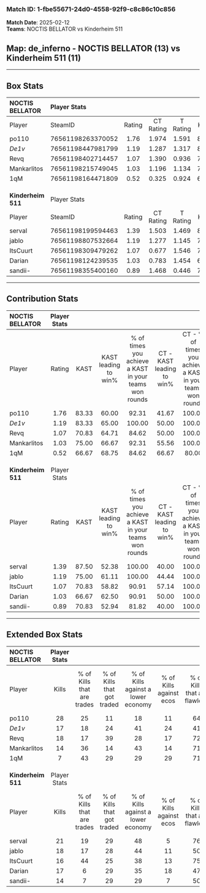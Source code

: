 ### Match ID: 1-fbe55671-24d0-4558-92f9-c8c86c10c856  
**Match Date**: 2025-02-12  
**Teams**: NOCTIS BELLATOR vs Kinderheim 511  

## **Map**: de_inferno - NOCTIS BELLATOR (13) vs Kinderheim 511 (11)  
---  

## Box Stats  

| **NOCTIS BELLATOR** | Player Stats      |        |           |          |       |       |       |         |        |      |     |
| :- | :- | :-: | :-: | :-: | :-: | :-: | :-: | :-: | :-: | :-: | :-: |
| Player              | SteamID           | Rating | CT Rating | T Rating | KAST  |  ADR  | Kills | Assists | Deaths | K/D  | HS% |
| po110               | 76561198263370052 |  1.76  |   1.974   |  1.591   | 83.33 | 100.0 |  28   |    7    |   12   | 2.33 | 50  |
| _De1v_              | 76561198447981799 |  1.19  |   1.287   |  1.317   | 83.33 | 79.1  |  17   |    7    |   17   | 1.00 | 58  |
| Revq                | 76561198402714457 |  1.07  |   1.390   |  0.936   | 70.83 | 72.9  |  18   |    3    |   18   | 1.00 | 38  |
| Mankarlitos         | 76561198215749045 |  1.03  |   1.196   |  1.134   | 75.00 | 89.5  |  14   |   13    |   19   | 0.74 | 42  |
| 1qM                 | 76561198164471809 |  0.52  |   0.325   |  0.924   | 66.67 | 40.8  |   7   |    7    |   20   | 0.35 | 42  |
|                     |                   |        |           |          |       |       |       |         |        |      |     |
|                     |                   |        |           |          |       |       |       |         |        |      |     |
|                     |                   |        |           |          |       |       |       |         |        |      |     |
| **Kinderheim 511**  | Player Stats      |        |           |          |       |       |       |         |        |      |     |
| Player              | SteamID           | Rating | CT Rating | T Rating | KAST  |  ADR  | Kills | Assists | Deaths | K/D  | HS% |
| serval              | 76561198199594463 |  1.39  |   1.503   |  1.469   | 87.50 | 88.6  |  21   |    7    |   17   | 1.24 | 33  |
| jablo               | 76561198807532664 |  1.19  |   1.277   |  1.145   | 75.00 | 73.5  |  18   |    7    |   15   | 1.20 | 55  |
| ItsCuurt            | 76561198309479262 |  1.07  |   0.677   |  1.546   | 70.83 | 75.3  |  16   |    6    |   16   | 1.00 | 56  |
| Darian              | 76561198124239535 |  1.03  |   0.783   |  1.454   | 66.67 | 78.8  |  17   |    4    |   18   | 0.94 | 64  |
| sandii-             | 76561198355400160 |  0.89  |   1.468   |  0.446   | 70.83 | 60.9  |  14   |    3    |   18   | 0.78 | 57  |
---  

## Contribution Stats  

| **NOCTIS BELLATOR** | Player Stats |       |                      |                                                        |                           |                                                             |                          |                                                            |
| :- | :-: | :-: | :-: | :-: | :-: | :-: | :-: | :-: |
| Player              |    Rating    | KAST  | KAST leading to win% | % of times you achieve a KAST in your teams won rounds | CT - KAST leading to win% | CT - % of times you achieve a KAST in your teams won rounds | T - KAST leading to win% | T - % of times you achieve a KAST in your teams won rounds |
| po110               |     1.76     | 83.33 |        60.00         |                         92.31                          |           41.67           |                           100.00                            |          87.50           |                           87.50                            |
| _De1v_              |     1.19     | 83.33 |        65.00         |                         100.00                         |           50.00           |                           100.00                            |          80.00           |                           100.00                           |
| Revq                |     1.07     | 70.83 |        64.71         |                         84.62                          |           50.00           |                           100.00                            |          85.71           |                           75.00                            |
| Mankarlitos         |     1.03     | 75.00 |        66.67         |                         92.31                          |           55.56           |                           100.00                            |          77.78           |                           87.50                            |
| 1qM                 |     0.52     | 66.67 |        68.75         |                         84.62                          |           66.67           |                            80.00                            |          70.00           |                           87.50                            |
|                     |              |       |                      |                                                        |                           |                                                             |                          |                                                            |
|                     |              |       |                      |                                                        |                           |                                                             |                          |                                                            |
|                     |              |       |                      |                                                        |                           |                                                             |                          |                                                            |
| **Kinderheim 511**  | Player Stats |       |                      |                                                        |                           |                                                             |                          |                                                            |
| Player              |    Rating    | KAST  | KAST leading to win% | % of times you achieve a KAST in your teams won rounds | CT - KAST leading to win% | CT - % of times you achieve a KAST in your teams won rounds | T - KAST leading to win% | T - % of times you achieve a KAST in your teams won rounds |
| serval              |     1.39     | 87.50 |        52.38         |                         100.00                         |           40.00           |                           100.00                            |          63.64           |                           100.00                           |
| jablo               |     1.19     | 75.00 |        61.11         |                         100.00                         |           44.44           |                           100.00                            |          77.78           |                           100.00                           |
| ItsCuurt            |     1.07     | 70.83 |        58.82         |                         90.91                          |           57.14           |                           100.00                            |          60.00           |                           85.71                            |
| Darian              |     1.03     | 66.67 |        62.50         |                         90.91                          |           50.00           |                           100.00                            |          75.00           |                           85.71                            |
| sandii-             |     0.89     | 70.83 |        52.94         |                         81.82                          |           40.00           |                           100.00                            |          71.43           |                           71.43                            |
---  

## Extended Box Stats  

| **NOCTIS BELLATOR** | Player Stats |                            |                            |                                    |                         |                              |                                 |        |                             |                                     |                          |                               |                            |
| :- | :-: | :-: | :-: | :-: | :-: | :-: | :-: | :-: | :-: | :-: | :-: | :-: | :-: |
| Player              |    Kills     | % of Kills that are trades | % of Kills that got traded | % of Kills against a lower economy | % of Kills against ecos | % of Kills that are flawless | % of Kills that are close duels | Deaths | % of Deaths that get traded | % of Deaths against a lower economy | % of Deaths against ecos | % of Deaths that are flawless | % of Deaths that are close |
| po110               |      28      |             25             |             11             |                 18                 |           11            |              64              |                0                |   12   |             25              |                 25                  |            8             |              83               |             0              |
| _De1v_              |      17      |             18             |             24             |                 41                 |           24            |              41              |                6                |   17   |             29              |                 24                  |            6             |              59               |             6              |
| Revq                |      18      |             17             |             39             |                 28                 |           17            |              72              |                0                |   18   |             28              |                 28                  |            11            |              83               |             6              |
| Mankarlitos         |      14      |             36             |             14             |                 43                 |           14            |              71              |               14                |   19   |             32              |                 26                  |            11            |              47               |             0              |
| 1qM                 |      7       |             43             |             29             |                 29                 |           29            |              71              |               14                |   20   |             25              |                 25                  |            5             |              60               |             0              |
|                     |              |                            |                            |                                    |                         |                              |                                 |        |                             |                                     |                          |                               |                            |
|                     |              |                            |                            |                                    |                         |                              |                                 |        |                             |                                     |                          |                               |                            |
|                     |              |                            |                            |                                    |                         |                              |                                 |        |                             |                                     |                          |                               |                            |
| **Kinderheim 511**  | Player Stats |                            |                            |                                    |                         |                              |                                 |        |                             |                                     |                          |                               |                            |
| Player              |    Kills     | % of Kills that are trades | % of Kills that got traded | % of Kills against a lower economy | % of Kills against ecos | % of Kills that are flawless | % of Kills that are close duels | Deaths | % of Deaths that get traded | % of Deaths against a lower economy | % of Deaths against ecos | % of Deaths that are flawless | % of Deaths that are close |
| serval              |      21      |             19             |             29             |                 48                 |            5            |              76              |                0                |   17   |             29              |                 29                  |            6             |              65               |             6              |
| jablo               |      18      |             17             |             28             |                 44                 |           11            |              50              |                0                |   15   |             13              |                 33                  |            7             |              80               |             7              |
| ItsCuurt            |      16      |             44             |             25             |                 38                 |           13            |              75              |                0                |   16   |             25              |                 38                  |            6             |              69               |             6              |
| Darian              |      17      |             6              |             29             |                 35                 |           18            |              47              |               12                |   18   |             22              |                 44                  |            11            |              61               |             0              |
| sandii-             |      14      |             7              |             29             |                 29                 |            7            |              50              |                0                |   18   |             17              |                 39                  |            6             |              67               |             6              |
